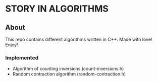# STORY IN ALGORITHMS

## About
This repo contains different algorithms written in C++. Made with love! Enjoy!

### Implemented
* Algorithm of counting inversions (count-inversions.h)
* Random contraction algorithm (random-contraction.h)
